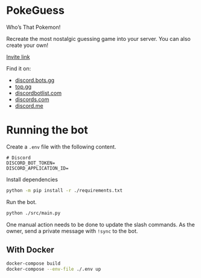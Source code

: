 # PokeGuess

Who’s That Pokemon!

Recreate the most nostalgic guessing game into your server. You can also create your own!

[Invite link](https://discord.com/api/oauth2/authorize?client_id=1052405591680757961&permissions=2147518464&scope=bot)

Find it on:
- [discord.bots.gg](https://discord.bots.gg/bots/1052405591680757961)
- [top.gg](https://top.gg/bot/1052405591680757961)
- [discordbotlist.com](https://discordbotlist.com/bots/pokeguess)
- [discords.com](https://discords.com/bots/bot/1052405591680757961)
- [discord.me](https://discord.me/pokeguess)

# Running the bot

Create a `.env` file with the following content.

```env
# Discord
DISCORD_BOT_TOKEN=
DISCORD_APPLICATION_ID=
```

Install dependencies
```bash
python -m pip install -r ./requirements.txt
```

Run the bot.
```bash
python ./src/main.py
```

One manual action needs to be done to update the slash commands. As the owner, send a private message with `!sync` to the bot.

## With Docker

```bash
docker-compose build
docker-compose --env-file ./.env up
```
